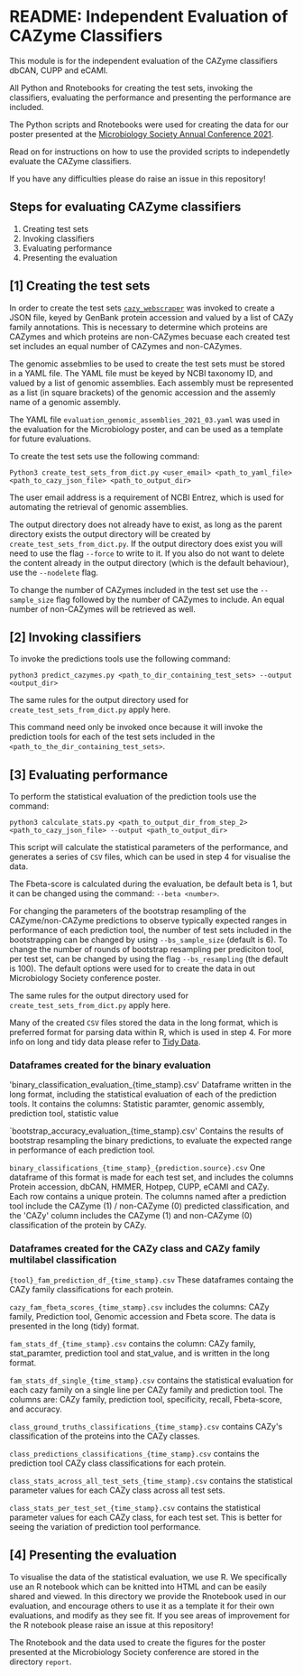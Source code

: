 
# README: Independent Evaluation of CAZyme Classifiers

This module is for the independent evaluation of the CAZyme classifiers dbCAN, CUPP and eCAMI.

All Python and Rnotebooks for creating the test sets, invoking the classifiers, evaluating the performance and presenting the performance are included.

The Python scripts and Rnotebooks were used for creating the data for our poster presented at the [Microbiology Society Annual Conference 2021](https://doi.org/10.6084/m9.figshare.14370860.v3).

Read on for instructions on how to use the provided scripts to independetly evaluate the CAZyme classifiers.

If you have any difficulties please do raise an issue in this repository!

## Steps for evaluating CAZyme classifiers
1. Creating test sets
2. Invoking classifiers
3. Evaluating performance
4. Presenting the evaluation

## [1] Creating the test sets

In order to create the test sets [`cazy_webscraper`](https://doi.org/10.6084/m9.figshare.14370860.v3) was invoked to create a JSON file, keyed by GenBank protein accession and valued by a list of CAZy family annotations. This is necessary to determine which proteins are CAZymes and which proteins are non-CAZymes becuase each created test set includes an equal number of CAZymes and non-CAZymes.

The genomic assebmlies to be used to create the test sets must be stored in a YAML file. The YAML file must be keyed by NCBI taxonomy ID, and valued by a list of genomic assemblies. Each assembly must be represented as a list (in square brackets) of the genomic accession and the assemly name of a genomic assembly.

The YAML file `evaluation_genomic_assemblies_2021_03.yaml` was used in the evaluation for the Microbiology poster, and can be used as a template for future evaluations.

To create the test sets use the following command:
```
Python3 create_test_sets_from_dict.py <user_email> <path_to_yaml_file> <path_to_cazy_json_file> <path_to_output_dir>
```

The user email address is a requirement of NCBI Entrez, which is used for automating the retrieval of genomic assemblies.

The output directory does not already have to exist, as long as the parent directory exists the output directory will be created by `create_test_sets_from_dict.py`. If the output directory does exist you will need to use the flag `--force` to write to it. If you also do not want to delete the content already in the output directory (which is the default behaviour), use the `--nodelete` flag.

To change the number of CAZymes included in the test set use the `--sample_size` flag followed by the number of CAZymes to include. An equal number of non-CAZymes will be retrieved as well.

## [2] Invoking classifiers

To invoke the predictions tools use the following command:
```
python3 predict_cazymes.py <path_to_dir_containing_test_sets> --output <output_dir>
```

The same rules for the output directory used for `create_test_sets_from_dict.py` apply here.

This command need only be invoked once because it will invoke the prediction tools for each of the test sets included in the `<path_to_the_dir_containing_test_sets>`.

## [3] Evaluating performance

To perform the statistical evaluation of the prediction tools use the command:
```
python3 calculate_stats.py <path_to_output_dir_from_step_2> <path_to_cazy_json_file> --output <path_to_output_dir>
```

This script will calculate the statistical parameters of the performance, and generates a series of `CSV` files, which can be used in step 4 for visualise the data.

The Fbeta-score is calculated during the evaluation, be default beta is 1, but it can be changed using the command: `--beta <number>`.

For changing the parameters of the bootstrap resampling of the CAZyme/non-CAZyme predictions to observe typically expected ranges in performance of each prediction tool, the number of test sets included in the bootstrapping can be changed by using `--bs_sample_size` (default is 6). To change the number of rounds of bootstrap resampling per prediciton tool, per test set, can be changed by using the flag `--bs_resampling` (the default is 100). The default options were used for to create the data in out Microbiology Society conference poster.

The same rules for the output directory used for `create_test_sets_from_dict.py` apply here.

Many of the created `CSV` files stored the data in the long format, which is preferred format for parsing data within R, which is used in step 4. For more info on long and tidy data please refer to [Tidy Data](https://cran.r-project.org/web/packages/tidyr/vignettes/tidy-data.html).


### Dataframes created for the binary evaluation

'binary_classification_evaluation_{time_stamp}.csv'
Dataframe written in the long format, including the statistical evaluation of each of the prediction tools. It contains the columns: Statistic paramter, genomic assembly, prediction tool, statistic value

`bootstrap_accuracy_evaluation_{time_stamp}.csv'
Contains the results of bootstrap resampling the binary predictions, to evaluate the expected range in performance of each prediction tool.

`binary_classifications_{time_stamp}_{prediction.source}.csv`
One dataframe of this format is made for each test set, and includes the columns Protein accession, dbCAN, HMMER, Hotpep, CUPP, eCAMI and CAZy.  
Each row contains a unique protein. The columns named after a prediction tool include the CAZyme (1) / non-CAZyme (0) predicted classification, and the 'CAZy' column includes the CAZyme (1) and non-CAZyme (0) classification of the protein by CAZy.


### Dataframes created for the CAZy class and CAZy family multilabel classification

`{tool}_fam_prediction_df_{time_stamp}.csv`
These dataframes containg the CAZy family classifications for each protein.

`cazy_fam_fbeta_scores_{time_stamp}.csv` includes the columns: CAZy family, Prediction tool, Genomic accession and Fbeta score. The data is presented in the long (tidy) format.

`fam_stats_df_{time_stamp}.csv` contains the column: CAZy family, stat_paramter, prediction tool and stat_value, and is written in the long format.

`fam_stats_df_single_{time_stamp}.csv` contains the statistical evaluation for each cazy family on a single line per CAZy family and prediction tool. The columns are: CAZy family, prediction tool, specificity, recall, Fbeta-score, and accuracy.

`class_ground_truths_classifications_{time_stamp}.csv` contains CAZy's classification of the proteins into the CAZy classes.

`class_predictions_classifications_{time_stamp}.csv` contains the prediction tool CAZy class classifications for each protein.

`class_stats_across_all_test_sets_{time_stamp}.csv` contains the statistical parameter values for each CAZy class across all test sets.

`class_stats_per_test_set_{time_stamp}.csv` contains the statistical parameter values for each CAZy class, for each test set. This is better for seeing the variation of prediction tool performance.


## [4] Presenting the evaluation

To visualise the data of the statistical evaluation, we use R. We specifically use an R notebook which can be knitted into HTML and can be easily shared and viewed. In this directory we provide the Rnotebook used in our evaluation, and encourage others to use it as a template it for their own evaluations, and modify as they see fit. If you see areas of improvement for the R notebook please raise an issue at this repository!

The Rnotebook and the data used to create the figures for the poster presented at the Microbiology Society conference are stored in the directory `report`.